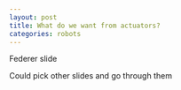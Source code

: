 ```yaml
---
layout: post
title: What do we want from actuators?
categories: robots
---
```


Federer slide

Could pick other slides and go through them
